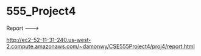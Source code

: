 # 555_Project4
Report --->

http://ec2-52-11-31-240.us-west-2.compute.amazonaws.com/~damonwy/CSE555Project4/proj4/report.html

